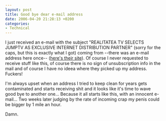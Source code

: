 ```yaml
---
layout: post
title: Good bye dear e-mail address
date: 2006-04-20 21:28:13 +0200
categories:
- Technical
---
```

I just received an e-mail with the subject "REALITATEA TV SELECTS JUMPTV AS EXCLUSIVE INTERNET DISTRIBUTION PARTNER" (sorry for the caps, but this is exactly what I got) coming from --there was an e-mail address here once-- (<a href="http://www.kcsa.com/">here's their site</a>). Of course I never requested to receive stuff like this, of course there is no sign of unsubscription info in the mail and of course I have no ideea where they picked up my address. Fuckers!

I'm always upset when an address I tried to keep clean for years gets contaminated and starts receiving shit and it looks like it's time to wave good bye to another one... Because it all starts like this, with an innocent e-mail... Two weeks later judging by the rate of incoming crap my penis could be bigger by 1 mile an hour.

Damn.
